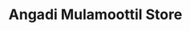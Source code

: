 ---
title: "Angadi Mulamoottil Store"
url: /puthupally/angadi-mulamoottil-store/
shop: office supplies
---